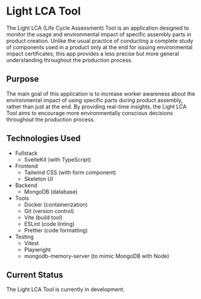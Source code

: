 # Light LCA Tool

The Light LCA (Life Cycle Assessment) Tool is an application designed to monitor the usage and environmental impact of specific assembly parts in product creation. Unlike the usual practice of conducting a complete study of components used in a product only at the end for issuing environmental impact certificates, this app provides a less precise but more general understanding throughout the production process.

## Purpose

The main goal of this application is to increase worker awareness about the environmental impact of using specific parts during product assembly, rather than just at the end. By providing real-time insights, the Light LCA Tool aims to encourage more environmentally conscious decisions throughout the production process.

## Technologies Used

- Fullstack
  - SvelteKit (with TypeScript)
- Frontend
  - Tailwind CSS (with form component)
  - Skeleton UI
- Backend
  - MongoDB (database)
- Tools
  - Docker (containerization)
  - Git (version control)
  - Vite (build tool)
  - ESLint (code linting)
  - Prettier (code formatting)
- Testing
  - Vitest
  - Playwright
  - mongodb-memory-server (to mimic MongoDB with Node)

## Current Status

The Light LCA Tool is currently in development.
